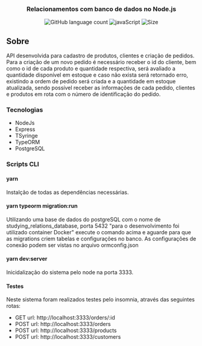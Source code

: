 <h3 align="center">
  Relacionamentos com banco de dados no Node.js
</h3>

<p align="center">
  <img alt="GitHub language count" src="https://img.shields.io/github/languages/count/ejcosta12/studying-relations-database?style=flat-square">
  <img alt="javaScript" src="https://img.shields.io/github/languages/top/ejcosta12/studying-relations-database">
  <img alt="Size" src="https://img.shields.io/github/repo-size/ejcosta12/studying-relations-database">
</p>

## Sobre
API desenvolvida para cadastro de produtos, clientes e criação de pedidos. Para a criação de um novo pedido é necessário receber o id do cliente, 
bem como o id de cada produto e quantidade respectiva, será avaliado a quantidade disponível em estoque e caso não exista será retornado erro, existindo 
a ordem de pedido será criada e a quantidade em estoque atualizada, sendo possível receber as informações de cada pedido, clientes e produtos em rota com o número
de identificação do pedido.

### Tecnologias

- NodeJs
- Express
- TSyringe
- TypeORM
- PostgreSQL

### Scripts CLI

#### yarn
Instalção de todas as dependências necessárias.

#### yarn typeorm migration:run
Utilizando uma base de dados do postgreSQL com o nome de studying_relations_database, porta 5432 "para o desenvolvimento foi utilizado container Docker" execute o comando acima 
e aguarde para que as migrations criem tabelas e configurações no banco. As configurações de conexão podem ser vistas no arquivo ormconfig.json

#### yarn dev:server
Inicidalização do sistema pelo node na porta 3333.

#### Testes
Neste sistema foram realizados testes pelo insomnia, através das seguintes rotas:
- GET url: http://localhost:3333/orders/:id
- POST url: http://localhost:3333/orders
- POST url: http://localhost:3333/products
- POST url: http://localhost:3333/customers

